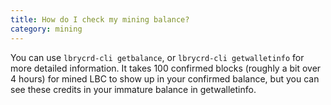 ```yaml
---
title: How do I check my mining balance?
category: mining
---
```


You can use `lbrycrd-cli getbalance`, or `lbrycrd-cli getwalletinfo` for more detailed information. It takes 100 confirmed blocks (roughly a bit over 4 hours) for mined LBC to show up in your confirmed balance, but you can see these credits in your immature balance in getwalletinfo.
